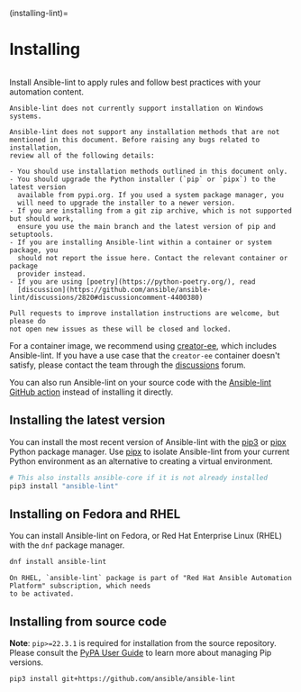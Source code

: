 (installing-lint)=

# Installing

```{contents} Topics

```

Install Ansible-lint to apply rules and follow best practices with your
automation content.

```{note}
Ansible-lint does not currently support installation on Windows systems.
```

```{warning}
Ansible-lint does not support any installation methods that are not
mentioned in this document. Before raising any bugs related to installation,
review all of the following details:

- You should use installation methods outlined in this document only.
- You should upgrade the Python installer (`pip` or `pipx`) to the latest version
  available from pypi.org. If you used a system package manager, you
  will need to upgrade the installer to a newer version.
- If you are installing from a git zip archive, which is not supported but should work,
  ensure you use the main branch and the latest version of pip and setuptools.
- If you are installing Ansible-lint within a container or system package, you
  should not report the issue here. Contact the relevant container or package
  provider instead.
- If you are using [poetry](https://python-poetry.org/), read
  [discussion](https://github.com/ansible/ansible-lint/discussions/2820#discussioncomment-4400380)

Pull requests to improve installation instructions are welcome, but please do
not open new issues as these will be closed and locked.
```

For a container image, we recommend using
[creator-ee](https://github.com/ansible/creator-ee/), which includes
Ansible-lint. If you have a use case that the `creator-ee` container doesn't
satisfy, please contact the team through the
[discussions](https://github.com/ansible/ansible-lint/discussions) forum.

You can also run Ansible-lint on your source code with the
[Ansible-lint GitHub action](https://github.com/marketplace/actions/ansible-lint)
instead of installing it directly.

## Installing the latest version

You can install the most recent version of Ansible-lint with the [pip3] or
[pipx] Python package manager. Use [pipx] to isolate Ansible-lint from your
current Python environment as an alternative to creating a virtual environment.

```bash
# This also installs ansible-core if it is not already installed
pip3 install "ansible-lint"
```

## Installing on Fedora and RHEL

You can install Ansible-lint on Fedora, or Red Hat Enterprise Linux (RHEL) with
the `dnf` package manager.

```bash
dnf install ansible-lint
```

```{note}
On RHEL, `ansible-lint` package is part of "Red Hat Ansible Automation Platform" subscription, which needs
to be activated.
```

## Installing from source code

**Note**: `pip>=22.3.1` is required for installation from the source repository.
Please consult the [PyPA User Guide] to learn more about managing Pip versions.

```bash
pip3 install git+https://github.com/ansible/ansible-lint
```

[installing_from_source]: https://pypi.org/project/pip/
[pip3]: https://pypi.org/project/pip/
[pipx]: https://pypa.github.io/pipx/
[pypa user guide]:
  https://packaging.python.org/en/latest/tutorials/installing-packages/#ensure-pip-setuptools-and-wheel-are-up-to-date
